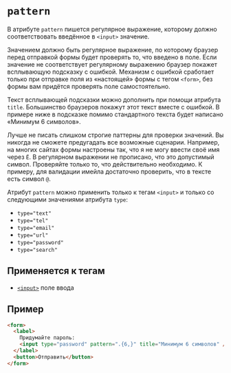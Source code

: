 # `pattern`

В атрибуте `pattern` пишется регулярное выражение, которому должно соответствовать введённое в `<input>` значение.

Значением должно быть регулярное выражение, по которому браузер перед отправкой формы будет проверять то, что введено в поле. Если значение не соответствует регулярному выражению браузер покажет всплывающую подсказку с ошибкой. Механизм с ошибкой сработает только при отправке поля из «настоящей» формы с тегом `<form>`, без формы вам придётся проверять поле самостоятельно.

Текст всплывающей подсказки можно дополнить при помощи атрибута `title`. Большинство браузеров покажут этот текст вместе с ошибкой. В примере ниже в подсказке помимо стандартного текста будет написано «Минимум 6 символов».

Лучше не писать слишком строгие паттерны для проверки значений. Вы никогда не сможете предугадать все возможные сценарии. Например, на многих сайтах формы настроены так, что я не могу ввести своё имя через `Ё`. В регулярном выражении не прописано, что это допустимый символ. Проверяйте только то, что действительно необходимо. К примеру, для валидации имейла достаточно проверить, что в тексте есть символ `@`.

Атрибут `pattern` можно применить только к тегам `<input>` и только со следующими значениями атрибута `type`:

- `type="text"`
- `type="tel"`
- `type="email"`
- `type="url"`
- `type="password"`
- `type="search"`

## Применяется к тегам

- [`<input>`](../Tags/input.md) поле ввода

## Пример

```html
<form>
  <label>
    Придумайте пароль:
    <input type="password" pattern=".{6,}" title="Минимум 6 символов" />
  </label>
  <button>Отправить</button>
</form>
```
